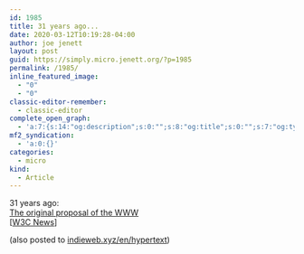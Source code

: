 ```yaml
---
id: 1985
title: 31 years ago...
date: 2020-03-12T10:19:28-04:00
author: joe jenett
layout: post
guid: https://simply.micro.jenett.org/?p=1985
permalink: /1985/
inline_featured_image:
  - "0"
  - "0"
classic-editor-remember:
  - classic-editor
complete_open_graph:
  - 'a:7:{s:14:"og:description";s:0:"";s:8:"og:title";s:0:"";s:7:"og:type";s:0:"";s:12:"twitter:card";s:7:"summary";s:15:"twitter:creator";s:0:"";s:19:"twitter:description";s:0:"";s:8:"og:image";s:0:"";}'
mf2_syndication:
  - 'a:0:{}'
categories:
  - micro
kind:
  - Article
---
```

31 years ago:  
[The original proposal of the WWW](https://www.w3.org/History/1989/proposal.html "The original proposal of the WWW")  
[[W3C News](https://www.w3.org/blog/news/archives/8378 "Join us in celebrating the 31st birthday of the World Wide Web | W3C News")]

<div class="syndy">
  (also posted to <a class="u-syndication" href="https://indieweb.xyz/en/hypertext">indieweb.xyz/en/hypertext</a>)
</div>